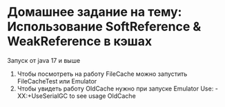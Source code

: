# Домашнее задание на тему: Использование SoftReference & WeakReference в кэшах

Запуск от java 17 и выше

1. Чтобы посмотреть на работу FileCache можно запустить FileCacheTest или Emulator
2. Чтобы увидеть работу OldCache нужно при запуске Emulator Use: -XX:+UseSerialGC to see usage OldCache 